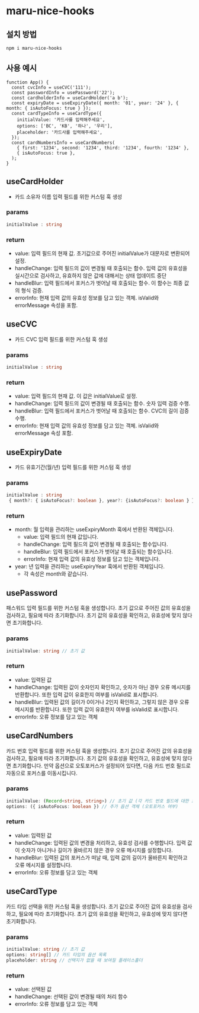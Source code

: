 # maru-nice-hooks

## 설치 방법
```bash
npm i maru-nice-hooks
```

## 사용 예시

```tsx
function App() {
  const cvcInfo = useCVC('111');
  const passwordInfo = usePassword('22');
  const cardholderInfo = useCardHolder('a b');
  const expiryDate = useExpiryDate({ month: '01', year: '24' }, { month: { isAutoFocus: true } });
  const cardTypeInfo = useCardType({
    initialValue: '카드사를 입력해주세요',
    options: ['BC', 'KB', '하나', '우리'],
    placeholder: '카드사를 입력해주세요',
  });
  const cardNumbersInfo = useCardNumbers(
    { first: '1234', second: '1234', third: '1234', fourth: '1234' },
    { isAutoFocus: true },
  );
}
```

## useCardHolder
- 카드 소유자 이름 입력 필드를 위한 커스텀 훅 생성

### params
```ts
initialValue : string
```

### return
- value: 입력 필드의 현재 값. 초기값으로 주어진 initialValue가 대문자로 변환되어 설정.
- handleChange: 입력 필드의 값이 변경될 때 호출되는 함수. 입력 값의 유효성을 실시간으로 검사하고, 유효하지 않은 값에 대해서는 상태 업데이트 중단
- handleBlur: 입력 필드에서 포커스가 벗어날 때 호출되는 함수. 이 함수는 최종 값의 형식 검증.
- errorInfo: 현재 입력 값의 유효성 정보를 담고 있는 객체. isValid와 errorMessage 속성을 포함.


## useCVC
- 카드 CVC 입력 필드를 위한 커스텀 훅 생성

### params
```ts
initialValue : string
```

### return
- value: 입력 필드의 현재 값. 이 값은 initialValue로 설정.
- handleChange: 입력 필드의 값이 변경될 때 호출되는 함수. 숫자 입력 검증 수행.
- handleBlur: 입력 필드에서 포커스가 벗어날 때 호출되는 함수. CVC의 길이 검증 수행.
- errorInfo: 현재 입력 값의 유효성 정보를 담고 있는 객체. isValid와 errorMessage 속성 포함.


## useExpiryDate
- 카드 유효기간(월/년) 입력 필드를 위한 커스텀 훅 생성

### params
```ts
initialValue : string
 { month?: { isAutoFocus?: boolean }, year?: {isAutoFocus?: boolean } }
```

### return
- month: 월 입력을 관리하는 useExpiryMonth 훅에서 반환된 객체입니다.
  - value: 입력 필드의 현재 값입니다.
  - handleChange: 입력 필드의 값이 변경될 때 호출되는 함수입니다.
  - handleBlur: 입력 필드에서 포커스가 벗어날 때 호출되는 함수입니다.
  - errorInfo: 현재 입력 값의 유효성 정보를 담고 있는 객체입니다.
- year: 년 입력을 관리하는 useExpiryYear 훅에서 반환된 객체입니다.
  - 각 속성은 month와 같습니다.

## usePassword

패스워드 입력 필드를 위한 커스텀 훅을 생성합니다. 초기 값으로 주어진 값의 유효성을 검사하고, 필요에 따라 초기화합니다.
초기 값의 유효성을 확인하고, 유효성에 맞지 않다면 초기화합니다.

### params
```ts
initialValue: string // 초기 값
```

### return
- value: 입력된 값
- handleChange: 입력된 값이 숫자인지 확인하고, 숫자가 아닌 경우 오류 메시지를 반환합니다. 또한 입력 값이 유효한지 여부를 isValid로 표시합니다.
- handleBlur:
입력된 값의 길이가 0이거나 2인지 확인하고, 그렇지 않은 경우 오류 메시지를 반환합니다. 또한 입력 값이 유효한지 여부를 isValid로 표시합니다.
- errorInfo: 오류 정보를 담고 있는 객체


## useCardNumbers
카드 번호 입력 필드를 위한 커스텀 훅을 생성합니다. 초기 값으로 주어진 값의 유효성을 검사하고, 필요에 따라 초기화합니다.
초기 값의 유효성을 확인하고, 유효성에 맞지 않다면 초기화합니다. 만약 옵션으로 오토포커스가 설정되어 있다면, 다음 카드 번호 필드로 자동으로 포커스를 이동시킵니다.

### params
```ts
initialValue: (Record<string, string>) // 초기 값 (각 카드 번호 필드에 대한 초기 값)
options: ({ isAutoFocus: boolean }) // 추가 옵션 객체 (오토포커스 여부)
```

### return
- value: 입력된 값
- handleChange: 입력된 값의 변경을 처리하고, 유효성 검사를 수행합니다. 입력 값이 숫자가 아니거나 길이가 올바르지 않은 경우 오류 메시지를 설정합니다.
- handleBlur: 입력된 값의 포커스가 떠날 때, 입력 값의 길이가 올바른지 확인하고 오류 메시지를 설정합니다.
- errorInfo: 오류 정보를 담고 있는 객체


## useCardType
카드 타입 선택을 위한 커스텀 훅을 생성합니다. 초기 값으로 주어진 값의 유효성을 검사하고, 필요에 따라 초기화합니다.
초기 값의 유효성을 확인하고, 유효성에 맞지 않다면 초기화합니다.


### params
```ts
initialValue: string // 초기 값
options: string[] // 카드 타입의 옵션 목록
placeholder: string // 선택지가 없을 때 보여질 플레이스홀더
```

### return
- value: 선택된 값
- handleChange: 선택된 값이 변경될 때의 처리 함수
- errorInfo: 오류 정보를 담고 있는 객체
